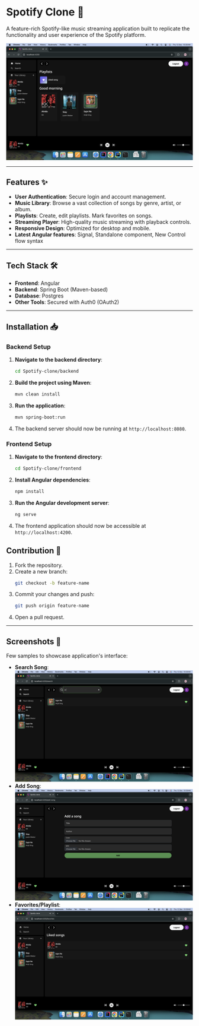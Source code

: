 # Spotify Clone 🎵

A feature-rich Spotify-like music streaming application built to replicate the functionality and user experience of the Spotify platform.


![Spotify Clone Screenshot](./frontend/screenshots/App.png)

---

## Features ✨

- **User Authentication**: Secure login and account management.
- **Music Library**: Browse a vast collection of songs by genre, artist, or album.
- **Playlists**: Create, edit playlists. Mark favorites on songs.
- **Streaming Player**: High-quality music streaming with playback controls.
- **Responsive Design**: Optimized for desktop and mobile.
- **Latest Angular features**: Signal, Standalone component, New Control flow syntax

---

## Tech Stack 🛠️

- **Frontend**: Angular
- **Backend**: Spring Boot (Maven-based)
- **Database**: Postgres
- **Other Tools**: Secured with Auth0 (OAuth2)

---

## Installation 📥

### Backend Setup

1. **Navigate to the backend directory**:
   ```bash
   cd Spotify-clone/backend
   ```
2. **Build the project using Maven**:
   ```bash
   mvn clean install
   ```
3. **Run the application**:
   ```bash
   mvn spring-boot:run
   ```
4. The backend server should now be running at `http://localhost:8080`.

### Frontend Setup

1. **Navigate to the frontend directory**:
   ```bash
   cd Spotify-clone/frontend
   ```
2. **Install Angular dependencies**:
   ```bash
   npm install
   ```
3. **Run the Angular development server**:
   ```bash
   ng serve
   ```
4. The frontend application should now be accessible at `http://localhost:4200`.


## Contribution 🤝

1. Fork the repository.
2. Create a new branch:
   ```bash
   git checkout -b feature-name
   ```
3. Commit your changes and push:
   ```bash
   git push origin feature-name
   ```
4. Open a pull request.

---

## Screenshots 📸

Few samples to showcase application's interface:
- **Search Song**: ![Search Song](./frontend/screenshots/Search.png)
- **Add Song**: ![Add Song](./frontend/screenshots/Form.png)
- **Favorites/Playlist**: ![Playlist View](./frontend/screenshots/Favorites.png)

